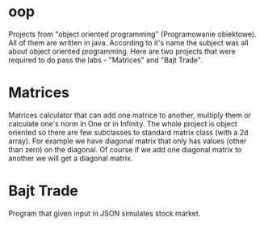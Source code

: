 # oop
Projects from "object oriented programming" (Programowanie obiektowe).
All of them are written in java. According to it's name the subject was all about object oriented programming.
Here are two projects that were required to do pass the labs - "Matrices" and "Bajt Trade".
# Matrices
Matrices calculator that can add one matrice to another, multiply them or calculate one's norm in One or in Infinity.
The whole project is object oriented so there are few subclasses to standard matrix class (with a 2d array).
For example we have diagonal matrix that only has values (other than zero) on the diagonal.
Of course if we add one diagonal matrix to another we will get a diagonal matrix.
# Bajt Trade
Program that given input in JSON simulates stock market.  


